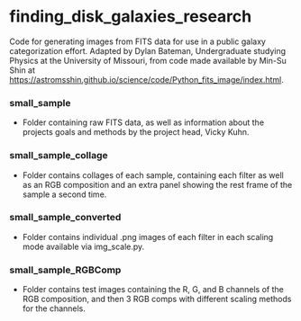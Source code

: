 # finding_disk_galaxies_research

Code for generating images from FITS data for use in a public galaxy categorization effort. Adapted by Dylan Bateman, Undergraduate studying Physics at the University of Missouri, from code made available by Min-Su Shin at https://astromsshin.github.io/science/code/Python_fits_image/index.html.

### small_sample

  - Folder containing raw FITS data, as well as information about the projects goals and methods by the project head, Vicky Kuhn.

### small_sample_collage

  - Folder contains collages of each sample, containing each filter as well as an RGB composition and an extra panel showing the rest frame of the sample a second time.

### small_sample_converted

  - Folder contains individual .png images of each filter in each scaling mode available via img_scale.py.

### small_sample_RGBComp

  - Folder contains test images containing the R, G, and B channels of the RGB composition, and then 3 RGB comps with different scaling methods for the channels.
